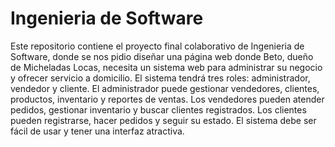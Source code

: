 # Ingenieria de Software
Este repositorio contiene el proyecto final colaborativo de Ingenieria de Software, donde se nos pidio diseñar una página web donde Beto, dueño de Micheladas Locas, necesita un sistema web para administrar su negocio y ofrecer servicio a domicilio. El sistema tendrá tres roles: administrador, vendedor y cliente. El administrador puede gestionar vendedores, clientes, productos, inventario y reportes de ventas. Los vendedores pueden atender pedidos, gestionar inventario y buscar clientes registrados. Los clientes pueden registrarse, hacer pedidos y seguir su estado. El sistema debe ser fácil de usar y tener una interfaz atractiva.
